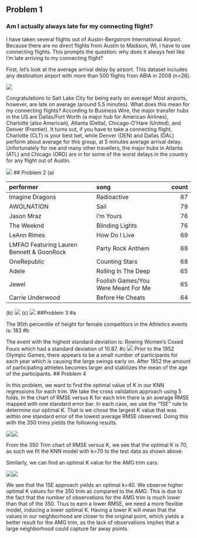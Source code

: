 ## Problem 1

### Am I actually always late for my connecting flight?

I have taken several flights out of Austin-Bergstrom International
Airport. Because there are no direct flights from Austin to Madison, WI,
I have to use connecting flights. This prompts the question: why does it
always feel like I’m late arriving to my connecting flight?

First, let’s look at the average arrival delay by airport. This dataset
includes any destination airport with more than 500 flights from ABIA in
2008 (n=26).

![](Homework1_files/figure-markdown_strict/unnamed-chunk-1-1.png)

Congratulations to Salt Lake City for being early on average! Most
airports, however, are late on average (around 5.5 minutes). What does
this mean for my connecting flights? According to Business Wire, the
major transfer hubs in the US are Dallas/Fort Worth (a major hub for
American Airlines), Charlotte (also American), Atlanta (Delta),
Chicago-O’Hare (United), and Denver (Frontier). It turns out, if you
have to take a connecting flight, Charlotte (CLT) is your best bet,
while Denver (DEN) and Dallas (DAL) perform about average for this
group, at 5 minutes average arrival delay. Unfortunately for me and many
other travellers, the major hubs in Atlanta (ATL) and Chicago (ORD) are
in for some of the worst delays in the country for any flight out of
Austin.

![](Homework1_files/figure-markdown_strict/unnamed-chunk-2-1.png) \#\#
Problem 2 (a)

<table>
<thead>
<tr class="header">
<th style="text-align: left;">performer</th>
<th style="text-align: left;">song</th>
<th style="text-align: right;">count</th>
</tr>
</thead>
<tbody>
<tr class="odd">
<td style="text-align: left;">Imagine Dragons</td>
<td style="text-align: left;">Radioactive</td>
<td style="text-align: right;">87</td>
</tr>
<tr class="even">
<td style="text-align: left;">AWOLNATION</td>
<td style="text-align: left;">Sail</td>
<td style="text-align: right;">79</td>
</tr>
<tr class="odd">
<td style="text-align: left;">Jason Mraz</td>
<td style="text-align: left;">I’m Yours</td>
<td style="text-align: right;">76</td>
</tr>
<tr class="even">
<td style="text-align: left;">The Weeknd</td>
<td style="text-align: left;">Blinding Lights</td>
<td style="text-align: right;">76</td>
</tr>
<tr class="odd">
<td style="text-align: left;">LeAnn Rimes</td>
<td style="text-align: left;">How Do I Live</td>
<td style="text-align: right;">69</td>
</tr>
<tr class="even">
<td style="text-align: left;">LMFAO Featuring Lauren Bennett &amp; GoonRock</td>
<td style="text-align: left;">Party Rock Anthem</td>
<td style="text-align: right;">68</td>
</tr>
<tr class="odd">
<td style="text-align: left;">OneRepublic</td>
<td style="text-align: left;">Counting Stars</td>
<td style="text-align: right;">68</td>
</tr>
<tr class="even">
<td style="text-align: left;">Adele</td>
<td style="text-align: left;">Rolling In The Deep</td>
<td style="text-align: right;">65</td>
</tr>
<tr class="odd">
<td style="text-align: left;">Jewel</td>
<td style="text-align: left;">Foolish Games/You Were Meant For Me</td>
<td style="text-align: right;">65</td>
</tr>
<tr class="even">
<td style="text-align: left;">Carrie Underwood</td>
<td style="text-align: left;">Before He Cheats</td>
<td style="text-align: right;">64</td>
</tr>
</tbody>
</table>

(b) ![](Homework1_files/figure-markdown_strict/unnamed-chunk-4-1.png)
(c) ![](Homework1_files/figure-markdown_strict/unnamed-chunk-5-1.png)
\#\#Problem 3 \#a

The 95th percentile of height for female competitors in the Athletics
events is: 183 \#b

The event with the highest standard deviation is: Rowing Women’s Coxed
Fours which had a standard deviation of 10.87. \#c
![](Homework1_files/figure-markdown_strict/unnamed-chunk-8-1.png) Prior
to the 1952 Olympic Games, there appears to be a small number of
participants for each year which is causing the large swings early on.
After 1952 the amount of participating athletes becomes larger and
stabilizes the mean of the age of the participants. \#\# Problem 4

In this problem, we want to find the optimal value of K in our KNN
regressions for each trim. We take the cross validation approach using 5
folds. In the chart of RMSE versus K for each trim there is an average
RMSE mapped with one standard error bar. In each case, we use the “1SE”
rule to determine our optimal K. That is we chose the largest K value
that was within one standard error of the lowest average RMSE observed.
Doing this with the 350 trims yields the following results.

![](Homework1_files/figure-markdown_strict/unnamed-chunk-10-1.png)![](Homework1_files/figure-markdown_strict/unnamed-chunk-10-2.png)

From the 350 Trim chart of RMSE versus K, we see that the optimal K is
70, as such we fit the KNN model with k=70 to the test data as shown
above.

Similarly, we can find an optimal K value for the AMG trim cars.

![](Homework1_files/figure-markdown_strict/unnamed-chunk-11-1.png)![](Homework1_files/figure-markdown_strict/unnamed-chunk-11-2.png)

We see that the 1SE approach yields an optimal k=40. We observe higher
optimal K values for the 350 trim as compared to the AMG. This is due to
the fact that the number of observations for the AMG trim is much lower
than that of the 350. Thus to earn a lower RMSE, we need a more flexible
model, inducing a lower optimal K. Having a lower K will mean that the
values in our neighborhood are closer to the original point, which
yields a better result for the AMG trim, as the lack of observations
implies that a large neighborhood could capture far away points.
